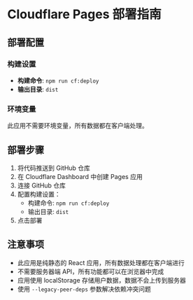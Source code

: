 # Cloudflare Pages 部署指南

## 部署配置

### 构建设置
- **构建命令**: `npm run cf:deploy`
- **输出目录**: `dist`

### 环境变量
此应用不需要环境变量，所有数据都在客户端处理。

## 部署步骤

1. 将代码推送到 GitHub 仓库
2. 在 Cloudflare Dashboard 中创建 Pages 应用
3. 连接 GitHub 仓库
4. 配置构建设置：
   - 构建命令: `npm run cf:deploy`
   - 输出目录: `dist`
5. 点击部署

## 注意事项

- 此应用是纯静态的 React 应用，所有数据处理都在客户端进行
- 不需要服务器端 API，所有功能都可以在浏览器中完成
- 应用使用 localStorage 存储用户数据，数据不会上传到服务器
- 使用 `--legacy-peer-deps` 参数解决依赖冲突问题